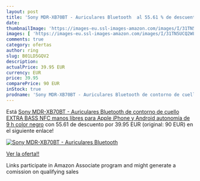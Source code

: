 ```yaml
---
layout: post
title: 'Sony MDR-XB70BT - Auriculares Bluetooth  al 55.61 % de descuento'
date: 
thumbnailImage: 'https://images-eu.ssl-images-amazon.com/images/I/31TN5UCQ2WL._SL200_.jpg'
images: [ 'https://images-eu.ssl-images-amazon.com/images/I/31TN5UCQ2WL._SL200_.jpg' ]
comments: true
category: ofertas
author: ring
slug: B01LD5GQV2
description:
actualPrice: 39.95 EUR
currency: EUR
price: 39.95
comparePrice: 90 EUR
inStock: true
prodname: 'Sony MDR-XB70BT - Auriculares Bluetooth de contorno de cuello  EXTRA BASS  NFC  manos libres para Apple iPhone y Android  autonomía de 9 h   color negro'
---
```


Está [Sony MDR-XB70BT - Auriculares Bluetooth de contorno de cuello  EXTRA BASS  NFC  manos libres para Apple iPhone y Android  autonomía de 9 h   color negro](https://www.amazon.es/dp/B01LD5GQV2/?tag=tolees-21) con 55.61 de descuento por 39.95 EUR (original: 90 EUR) en el siguiente enlace!

[![Sony MDR-XB70BT - Auriculares Bluetooth ](https://images-eu.ssl-images-amazon.com/images/I/31TN5UCQ2WL._SL200_.jpg)](https://www.amazon.es/dp/B01LD5GQV2/?tag=tolees-21)

[Ver la oferta!!](https://www.amazon.es/dp/B01LD5GQV2/?tag=tolees-21)

Links participate in Amazon Associate program and might generate a comission on qualifying sales


